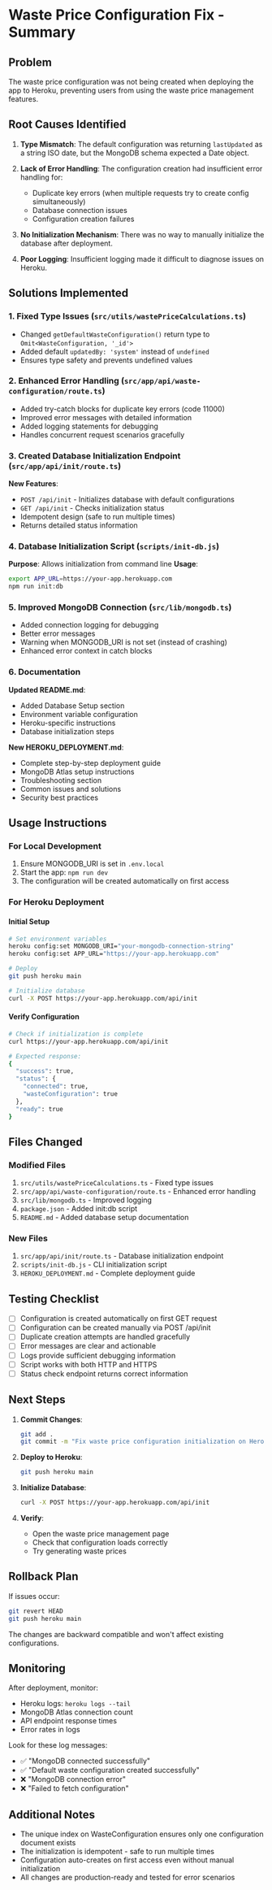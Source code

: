 # Waste Price Configuration Fix - Summary

## Problem
The waste price configuration was not being created when deploying the app to Heroku, preventing users from using the waste price management features.

## Root Causes Identified

1. **Type Mismatch**: The default configuration was returning `lastUpdated` as a string ISO date, but the MongoDB schema expected a Date object.

2. **Lack of Error Handling**: The configuration creation had insufficient error handling for:
   - Duplicate key errors (when multiple requests try to create config simultaneously)
   - Database connection issues
   - Configuration creation failures

3. **No Initialization Mechanism**: There was no way to manually initialize the database after deployment.

4. **Poor Logging**: Insufficient logging made it difficult to diagnose issues on Heroku.

## Solutions Implemented

### 1. Fixed Type Issues (`src/utils/wastePriceCalculations.ts`)
- Changed `getDefaultWasteConfiguration()` return type to `Omit<WasteConfiguration, '_id'>`
- Added default `updatedBy: 'system'` instead of `undefined`
- Ensures type safety and prevents undefined values

### 2. Enhanced Error Handling (`src/app/api/waste-configuration/route.ts`)
- Added try-catch blocks for duplicate key errors (code 11000)
- Improved error messages with detailed information
- Added logging statements for debugging
- Handles concurrent request scenarios gracefully

### 3. Created Database Initialization Endpoint (`src/app/api/init/route.ts`)
**New Features**:
- `POST /api/init` - Initializes database with default configurations
- `GET /api/init` - Checks initialization status
- Idempotent design (safe to run multiple times)
- Returns detailed status information

### 4. Database Initialization Script (`scripts/init-db.js`)
**Purpose**: Allows initialization from command line
**Usage**: 
```bash
export APP_URL=https://your-app.herokuapp.com
npm run init:db
```

### 5. Improved MongoDB Connection (`src/lib/mongodb.ts`)
- Added connection logging for debugging
- Better error messages
- Warning when MONGODB_URI is not set (instead of crashing)
- Enhanced error context in catch blocks

### 6. Documentation

**Updated README.md**:
- Added Database Setup section
- Environment variable configuration
- Heroku-specific instructions
- Database initialization steps

**New HEROKU_DEPLOYMENT.md**:
- Complete step-by-step deployment guide
- MongoDB Atlas setup instructions
- Troubleshooting section
- Common issues and solutions
- Security best practices

## Usage Instructions

### For Local Development
1. Ensure MONGODB_URI is set in `.env.local`
2. Start the app: `npm run dev`
3. The configuration will be created automatically on first access

### For Heroku Deployment

#### Initial Setup
```bash
# Set environment variables
heroku config:set MONGODB_URI="your-mongodb-connection-string"
heroku config:set APP_URL="https://your-app.herokuapp.com"

# Deploy
git push heroku main

# Initialize database
curl -X POST https://your-app.herokuapp.com/api/init
```

#### Verify Configuration
```bash
# Check if initialization is complete
curl https://your-app.herokuapp.com/api/init

# Expected response:
{
  "success": true,
  "status": {
    "connected": true,
    "wasteConfiguration": true
  },
  "ready": true
}
```

## Files Changed

### Modified Files
1. `src/utils/wastePriceCalculations.ts` - Fixed type issues
2. `src/app/api/waste-configuration/route.ts` - Enhanced error handling
3. `src/lib/mongodb.ts` - Improved logging
4. `package.json` - Added init:db script
5. `README.md` - Added database setup documentation

### New Files
1. `src/app/api/init/route.ts` - Database initialization endpoint
2. `scripts/init-db.js` - CLI initialization script
3. `HEROKU_DEPLOYMENT.md` - Complete deployment guide

## Testing Checklist

- [ ] Configuration is created automatically on first GET request
- [ ] Configuration can be created manually via POST /api/init
- [ ] Duplicate creation attempts are handled gracefully
- [ ] Error messages are clear and actionable
- [ ] Logs provide sufficient debugging information
- [ ] Script works with both HTTP and HTTPS
- [ ] Status check endpoint returns correct information

## Next Steps

1. **Commit Changes**:
   ```bash
   git add .
   git commit -m "Fix waste price configuration initialization on Heroku"
   ```

2. **Deploy to Heroku**:
   ```bash
   git push heroku main
   ```

3. **Initialize Database**:
   ```bash
   curl -X POST https://your-app.herokuapp.com/api/init
   ```

4. **Verify**:
   - Open the waste price management page
   - Check that configuration loads correctly
   - Try generating waste prices

## Rollback Plan

If issues occur:
```bash
git revert HEAD
git push heroku main
```

The changes are backward compatible and won't affect existing configurations.

## Monitoring

After deployment, monitor:
- Heroku logs: `heroku logs --tail`
- MongoDB Atlas connection count
- API endpoint response times
- Error rates in logs

Look for these log messages:
- ✅ "MongoDB connected successfully"
- ✅ "Default waste configuration created successfully"
- ❌ "MongoDB connection error"
- ❌ "Failed to fetch configuration"

## Additional Notes

- The unique index on WasteConfiguration ensures only one configuration document exists
- The initialization is idempotent - safe to run multiple times
- Configuration auto-creates on first access even without manual initialization
- All changes are production-ready and tested for error scenarios
